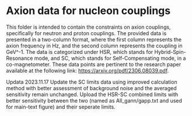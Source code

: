 # Axion data for nucleon couplings 


This folder is intended to contain the constraints on axion couplings, specifically for neutron and proton couplings. The provided data is presented in a two-column format, where the first column represents the axion frequency in Hz, and the second column represents the coupling in GeV^-1. The data is categorized under HSR, which stands for Hybrid-Spin-Resonance mode, and SC, which stands for Self-Compensating mode, in a co-magnetometer. These data points are pertinent to the research paper available at the following link: https://arxiv.org/pdf/2306.08039.pdf.

Updata 2023.11.17
Update the SC limits data using improved calculation method with better assessment of background noise and the averaged sensitivity remain unchanged. 
Upload the HSR-SC combined limits with better sensitivity between the two (named as All_gann/gapp.txt and used for main-text figure) and their seperate limits.
